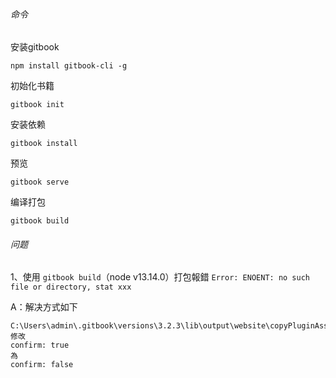 ###### 命令

安装gitbook  

`npm install gitbook-cli -g`

初始化书籍  

`gitbook init`

安装依赖  

`gitbook install`

预览  

`gitbook serve`

编译打包  

`gitbook build`

###### 问题

1、使用 `gitbook build`（node v13.14.0）打包報錯 `Error: ENOENT: no such file or directory, stat xxx`

A：解决方式如下

```
C:\Users\admin\.gitbook\versions\3.2.3\lib\output\website\copyPluginAssets.js
修改 
confirm: true
為
confirm: false
```
